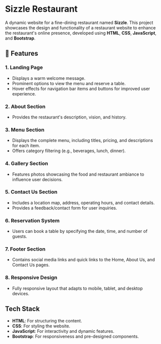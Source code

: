 # Sizzle Restaurant

A dynamic website for a fine-dining restaurant named **Sizzle**. This project showcases the design and functionality of a restaurant website to enhance the restaurant's online presence, developed using **HTML**, **CSS**, **JavaScript**, and **Bootstrap**.


## 🌟 Features

### 1. **Landing Page**
- Displays a warm welcome message.
- Prominent options to view the menu and reserve a table.
- Hover effects for navigation bar items and buttons for improved user experience.

### 2. **About Section**
- Provides the restaurant's description, vision, and history.

### 3. **Menu Section**
- Displays the complete menu, including titles, pricing, and descriptions for each item.
- Offers category filtering (e.g., beverages, lunch, dinner).

### 4. **Gallery Section**
- Features photos showcasing the food and restaurant ambiance to influence user decisions.

### 5. **Contact Us Section**
- Includes a location map, address, operating hours, and contact details.
- Provides a feedback/contact form for user inquiries.

### 6. **Reservation System**
- Users can book a table by specifying the date, time, and number of guests.

### 7. **Footer Section**
- Contains social media links and quick links to the Home, About Us, and Contact Us pages.

### 8. **Responsive Design**
- Fully responsive layout that adapts to mobile, tablet, and desktop devices.

## Tech Stack

- **HTML**: For structuring the content.
- **CSS**: For styling the website.
- **JavaScript**: For interactivity and dynamic features.
- **Bootstrap**: For responsiveness and pre-designed components.
